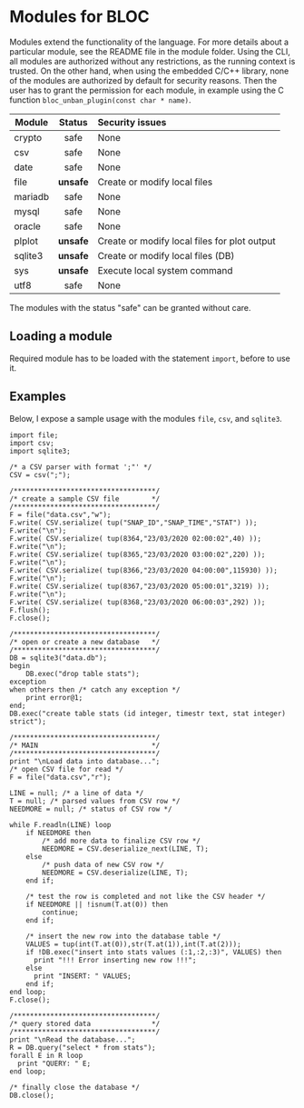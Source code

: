 # Modules for BLOC

Modules extend the functionality of the language. For more details about a particular module, see the README file in the module folder.
Using the CLI, all modules are authorized without any restrictions, as the running context is trusted.
On the other hand, when using the embedded C/C++ library, none of the modules are authorized by default for security reasons.
Then the user has to grant the permission for each module, in example using the C function `bloc_unban_plugin(const char * name)`.

| Module  | Status | Security issues |
|---------|:------:|:----------------|
| crypto | safe | None |
| csv | safe | None |
| date | safe | None |
| file | **unsafe** | Create or modify local files |
| mariadb | safe | None |
| mysql | safe | None |
| oracle | safe | None |
| plplot | **unsafe** | Create or modify local files for plot output |
| sqlite3 | **unsafe** | Create or modify local files (DB) |
| sys | **unsafe** | Execute local system command |
| utf8 | safe | None |

The modules with the status "safe" can be granted without care.

## Loading a module

Required module has to be loaded with the statement `import`, before to use it.

## Examples

Below, I expose a sample usage with the modules `file`, `csv`, and `sqlite3`.
```
import file;
import csv;
import sqlite3;

/* a CSV parser with format ';"' */
CSV = csv(";");

/***********************************/
/* create a sample CSV file        */
/***********************************/
F = file("data.csv","w");
F.write( CSV.serialize( tup("SNAP_ID","SNAP_TIME","STAT") ));
F.write("\n");
F.write( CSV.serialize( tup(8364,"23/03/2020 02:00:02",40) ));
F.write("\n");
F.write( CSV.serialize( tup(8365,"23/03/2020 03:00:02",220) ));
F.write("\n");
F.write( CSV.serialize( tup(8366,"23/03/2020 04:00:00",115930) ));
F.write("\n");
F.write( CSV.serialize( tup(8367,"23/03/2020 05:00:01",3219) ));
F.write("\n");
F.write( CSV.serialize( tup(8368,"23/03/2020 06:00:03",292) ));
F.flush();
F.close();

/***********************************/
/* open or create a new database   */
/***********************************/
DB = sqlite3("data.db");
begin
    DB.exec("drop table stats");
exception
when others then /* catch any exception */
    print error@1;
end;
DB.exec("create table stats (id integer, timestr text, stat integer) strict");

/***********************************/
/* MAIN                            */
/***********************************/
print "\nLoad data into database...";
/* open CSV file for read */
F = file("data.csv","r");

LINE = null; /* a line of data */
T = null; /* parsed values from CSV row */
NEEDMORE = null; /* status of CSV row */

while F.readln(LINE) loop
    if NEEDMORE then
        /* add more data to finalize CSV row */
        NEEDMORE = CSV.deserialize_next(LINE, T);
    else
        /* push data of new CSV row */
        NEEDMORE = CSV.deserialize(LINE, T);
    end if;

    /* test the row is completed and not like the CSV header */
    if NEEDMORE || !isnum(T.at(0)) then
        continue;
    end if;

    /* insert the new row into the database table */
    VALUES = tup(int(T.at(0)),str(T.at(1)),int(T.at(2)));
    if !DB.exec("insert into stats values (:1,:2,:3)", VALUES) then
      print "!!! Error inserting new row !!!";
    else
      print "INSERT: " VALUES;
    end if;
end loop;
F.close();

/***********************************/
/* query stored data               */
/***********************************/
print "\nRead the database...";
R = DB.query("select * from stats");
forall E in R loop
  print "QUERY: " E;
end loop;

/* finally close the database */
DB.close();
```
